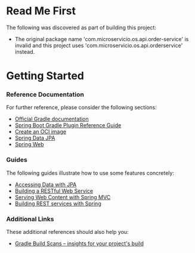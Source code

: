 # Read Me First
The following was discovered as part of building this project:

* The original package name 'com.microservicio.os.api.order-service' is invalid and this project uses 'com.microservicio.os.api.orderservice' instead.

# Getting Started

### Reference Documentation
For further reference, please consider the following sections:

* [Official Gradle documentation](https://docs.gradle.org)
* [Spring Boot Gradle Plugin Reference Guide](https://docs.spring.io/spring-boot/docs/3.0.2-SNAPSHOT/gradle-plugin/reference/html/)
* [Create an OCI image](https://docs.spring.io/spring-boot/docs/3.0.2-SNAPSHOT/gradle-plugin/reference/html/#build-image)
* [Spring Data JPA](https://docs.spring.io/spring-boot/docs/3.0.2-SNAPSHOT/reference/htmlsingle/#data.sql.jpa-and-spring-data)
* [Spring Web](https://docs.spring.io/spring-boot/docs/3.0.2-SNAPSHOT/reference/htmlsingle/#web)

### Guides
The following guides illustrate how to use some features concretely:

* [Accessing Data with JPA](https://spring.io/guides/gs/accessing-data-jpa/)
* [Building a RESTful Web Service](https://spring.io/guides/gs/rest-service/)
* [Serving Web Content with Spring MVC](https://spring.io/guides/gs/serving-web-content/)
* [Building REST services with Spring](https://spring.io/guides/tutorials/rest/)

### Additional Links
These additional references should also help you:

* [Gradle Build Scans – insights for your project's build](https://scans.gradle.com#gradle)


